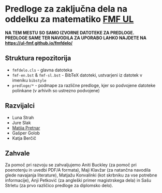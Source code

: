 # Predloge za zaključna dela na oddelku za matematiko [FMF UL](https://www.fmf.uni-lj.si/)

**NA TEM MESTU SO SAMO IZVORNE DATOTEKE ZA PREDLOGE. PREDLOGE SAME TER NAVODILA ZA UPORABO LAHKO NAJDETE NA <https://ul-fmf.github.io/fmfdelo/>**

## Struktura repozitorija

- `fmfdelo.cls` - glavna datoteka
- `fmf-en.bst` & `fmf-sl.bst` - BibTeX datoteki, ustvarjeni iz datotek v imeniku `bibstyle`
- `predloge/*` - podmape za različne predloge, kjer so podvojene datoteke polinkane (v arhivih so ustrezno podvojene)

## Razvijalci

- Luna Strah
- Jure Slak
- [Matija Pretnar](https://matija.pretnar.info/)
- Gašper Golob
- Katja Berčič

## Zahvale

Za pomoč pri razvoju se zahvaljujemo Aniti Buckley (za pomoč pri poenotenju in uvedbi PDF/A formata), Maji Klavžar (za natančna navodila glede navajanja literature), Matjažu Konvalinki (kot skrbniku za vse potrebne informacije), Anji Petković (za angleški primer magistrskega dela) in Sašu Strletu (za prvo različico predloge za diplomsko delo).
